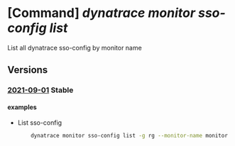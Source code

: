 # [Command] _dynatrace monitor sso-config list_

List all dynatrace sso-config by monitor name

## Versions

### [2021-09-01](/Resources/mgmt-plane/L3N1YnNjcmlwdGlvbnMve30vcmVzb3VyY2Vncm91cHMve30vcHJvdmlkZXJzL2R5bmF0cmFjZS5vYnNlcnZhYmlsaXR5L21vbml0b3JzL3t9L3NpbmdsZXNpZ25vbmNvbmZpZ3VyYXRpb25z/2021-09-01.xml) **Stable**

<!-- mgmt-plane /subscriptions/{}/resourcegroups/{}/providers/dynatrace.observability/monitors/{}/singlesignonconfigurations 2021-09-01 -->

#### examples

- List sso-config
    ```bash
        dynatrace monitor sso-config list -g rg --monitor-name monitor
    ```
